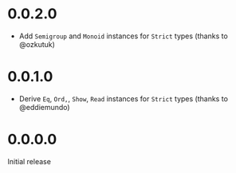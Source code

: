 # 0.0.2.0

* Add `Semigroup` and `Monoid` instances for `Strict` types (thanks to
  @ozkutuk)

# 0.0.1.0

* Derive `Eq`, `Ord,`, `Show`, `Read` instances for `Strict` types
  (thanks to @eddiemundo)

# 0.0.0.0

Initial release
